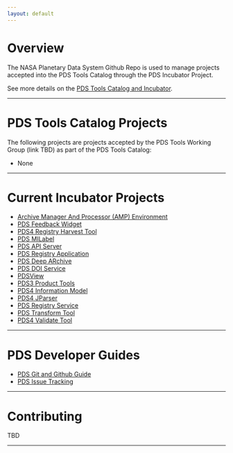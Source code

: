 ```yaml
---
layout: default
---
```


# Overview

The NASA Planetary Data System Github Repo is used to manage projects accepted into the PDS Tools Catalog through the PDS Incubator Project.

See more details on the [PDS Tools Catalog and Incubator](#TBD).

---

# PDS Tools Catalog Projects

The following projects are projects accepted by the PDS Tools Working Group (link TBD) as part of the PDS Tools Catalog:

* None

---

# Current Incubator Projects

- [Archive Manager And Processor (AMP) Environment](https://github.com/archive-manager-and-processor/)
- [PDS Feedback Widget](https://github.com/NASA-PDS/feedback-widget)
- [PDS4 Registry Harvest Tool](https://github.com/NASA-PDS/harvest)
- [PDS MILabel](https://github.com/NASA-PDS/mi-label)
- [PDS API Server](https://github.com/NASA-PDS/pds-api-server)
- [PDS Registry Application](https://github.com/NASA-PDS/pds-app-registry)
- [PDS Deep ARchive](https://github.com/NASA-PDS/pds-deep-archive)
- [PDS DOI Service](https://github.com/NASA-PDS/pds-doi-service)
- [PDSView](https://github.com/NASA-PDS/pds-view)
- [PDS3 Product Tools](https://github.com/NASA-PDS/pds3-product-tools)
- [PDS4 Information Model](https://github.com/NASA-PDS/pds4-information-model)
- [PDS4 JParser](https://github.com/NASA-PDS/pds4-jparser)
- [PDS Registry Service](https://github.com/NASA-PDS/registry)
- [PDS Transform Tool](https://github.com/NASA-PDS/transform)
- [PDS4 Validate Tool](https://github.com/NASA-PDS/validate)

---

# PDS Developer Guides
* [PDS Git and Github Guide](developer/pds_git_and_github_guide.md)
* [PDS Issue Tracking](developer/pds_issue_tracking_guide.md)

---

# Contributing
TBD

---
